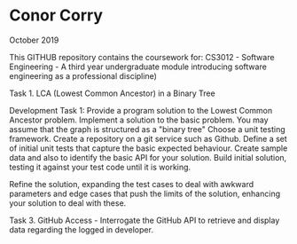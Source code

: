 # Conor Corry 
October 2019

This GITHUB repository contains the coursework for: 
CS3012 - Software Engineering - 
A third year undergraduate module introducing software engineering as a professional discipline)

Task 1. LCA (Lowest Common Ancestor) in a Binary Tree 

Development Task 1: 
Provide a program solution to the Lowest Common Ancestor problem. 
Implement a solution to the basic problem. You may assume that the graph is structured as a "binary tree"
Choose a unit testing framework. 
Create a repository on a git service such as Github. 
Define a set of initial unit tests that capture the basic expected behaviour.
Create sample data and also to identify the basic API for your solution.
Build initial solution, testing it against your test code until it is working.

Refine the solution, expanding the test cases to deal with awkward parameters and edge cases that push the limits of the solution, enhancing your solution to deal with these. 

Task 3. GitHub Access - Interrogate the GitHub API to retrieve and display data regarding the logged in developer.
